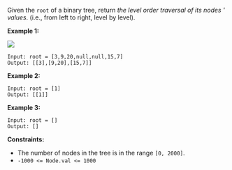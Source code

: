 Given the `root` of a binary tree, return _the level order traversal of its
nodes ' values_. (i.e., from left to right, level by level).



**Example 1:**

![](https://assets.leetcode.com/uploads/2021/02/19/tree1.jpg)

    
    
    Input: root = [3,9,20,null,null,15,7]
    Output: [[3],[9,20],[15,7]]
    

**Example 2:**

    
    
    Input: root = [1]
    Output: [[1]]
    

**Example 3:**

    
    
    Input: root = []
    Output: []
    



**Constraints:**

  * The number of nodes in the tree is in the range `[0, 2000]`.
  * `-1000 <= Node.val <= 1000`

